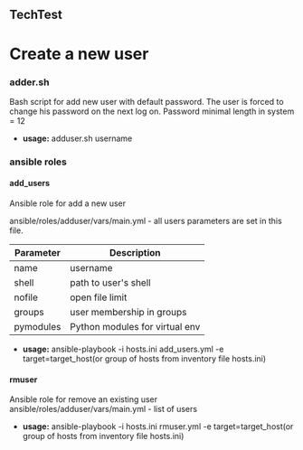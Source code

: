 ## TechTest

# Create a new user

### adder.sh
Bash script for add new user with default password.
The user is forced to change his password on the next log on.
Password minimal length in system = 12 
- **usage:** adduser.sh username
### ansible roles
#### add_users 
Ansible role for add a new user

ansible/roles/adduser/vars/main.yml - all users parameters are set in this file. 

|Parameter | Description|
|--------|---------|
|name |username |
|shell | path to user's shell |
|nofile |open file limit |
|groups |user membership in groups |
|pymodules | Python modules for virtual env|

- **usage:** ansible-playbook -i hosts.ini add_users.yml -e target=target_host(or group of hosts from inventory file hosts.ini)
#### rmuser
Ansible role for remove an existing user
ansible/roles/adduser/vars/main.yml - list of users
- **usage:** ansible-playbook -i hosts.ini rmuser.yml -e target=target_host(or group of hosts from inventory file hosts.ini)
